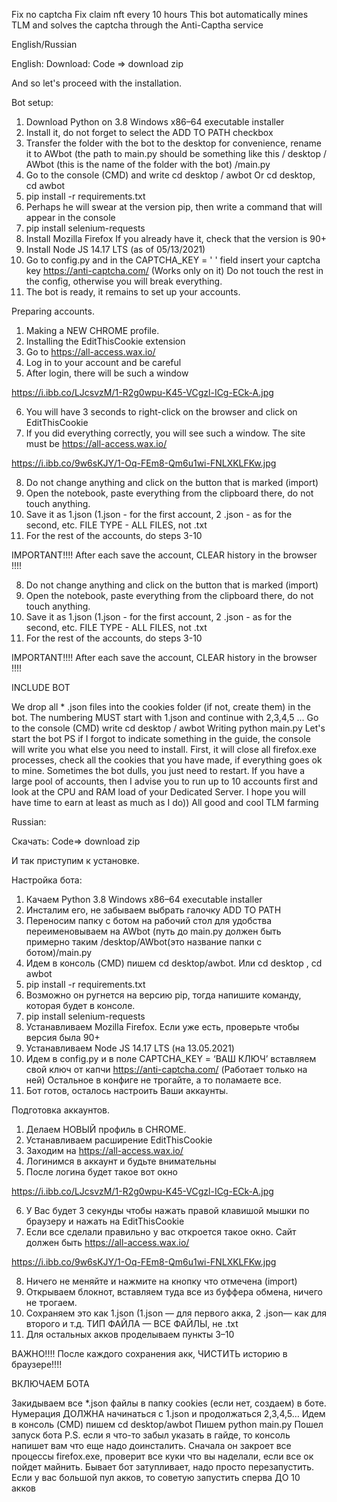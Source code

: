 Fix no captcha
Fix claim nft every 10 hours
This bot automatically mines TLM and solves the captcha through the Anti-Captha service

English/Russian

English:
Download: Code => download zip

And so let's proceed with the installation.

Bot setup:

1. Download Python on 3.8 Windows x86–64 executable installer
2. Install it, do not forget to select the ADD TO PATH checkbox
3. Transfer the folder with the bot to the desktop for convenience, rename it to AWbot (the path to main.py should be something like this / desktop / AWbot (this is the name of the folder with the bot) /main.py
4. Go to the console (CMD) and write cd desktop / awbot Or cd desktop, cd awbot
5. pip install -r requirements.txt
6. Perhaps he will swear at the version pip, then write a command that will appear in the console
7. pip install selenium-requests
8. Install Mozilla Firefox If you already have it, check that the version is 90+
9. Install Node JS 14.17 LTS (as of 05/13/2021)
10. Go to config.py and in the CAPTCHA_KEY = '        ' field insert your captcha key https://anti-captcha.com/ (Works only on it) Do not touch the rest in the config, otherwise you will break everything.
11. The bot is ready, it remains to set up your accounts.

Preparing accounts.

1. Making a NEW CHROME profile.
2. Installing the EditThisCookie extension
3. Go to https://all-access.wax.io/
4. Log in to your account and be careful
5. After login, there will be such a window

https://i.ibb.co/LJcsvzM/1-R2g0wpu-K45-VCgzl-ICg-ECk-A.jpg

6. You will have 3 seconds to right-click on the browser and click on EditThisCookie
7. If you did everything correctly, you will see such a window. The site must be https://all-access.wax.io/

https://i.ibb.co/9w6sKJY/1-Oq-FEm8-Qm6u1wi-FNLXKLFKw.jpg

8. Do not change anything and click on the button that is marked (import)
9. Open the notebook, paste everything from the clipboard there, do not touch anything.
10. Save it as 1.json (1.json - for the first account, 2 .json - as for the second, etc. FILE TYPE - ALL FILES, not .txt
11. For the rest of the accounts, do steps 3-10

IMPORTANT!!!! After each save the account, CLEAR history in the browser !!!!

8. Do not change anything and click on the button that is marked (import)
9. Open the notebook, paste everything from the clipboard there, do not touch anything.
10. Save it as 1.json (1.json - for the first account, 2 .json - as for the second, etc. FILE TYPE - ALL FILES, not .txt
11. For the rest of the accounts, do steps 3-10

IMPORTANT!!!! After each save the account, CLEAR history in the browser !!!!

INCLUDE BOT

We drop all * .json files into the cookies folder (if not, create them) in the bot. The numbering MUST start with 1.json and continue with 2,3,4,5 ...
Go to the console (CMD) write cd desktop / awbot
Writing python main.py
Let's start the bot
PS if I forgot to indicate something in the guide, the console will write you what else you need to install.
First, it will close all firefox.exe processes, check all the cookies that you have made, if everything goes ok to mine. Sometimes the bot dulls, you just need to restart. If you have a large pool of accounts, then I advise you to run up to 10 accounts first and look at the CPU and RAM load of your Dedicated Server.
I hope you will have time to earn at least as much as I do))
All good and cool TLM farming

Russian:

Скачать: Code=> download zip

И так приступим к установке.

Настройка бота:

1. Качаем Python 3.8 Windows x86–64 executable installer
2. Инсталим его, не забываем выбрать галочку ADD TO PATH
3. Переносим папку с ботом на рабочий стол для удобства переименовываем на AWbot (путь до main.py должен быть примерно таким /desktop/AWbot(это название папки с ботом)/main.py
4. Идем в консоль (CMD) пишем cd desktop/awbot. Или cd desktop , cd awbot
5. pip install -r requirements.txt
6. Возможно он ругнется на версию pip, тогда напишите команду, которая будет в консоле.
7. pip install selenium-requests
8. Устанавливаем Mozilla Firefox. Если уже есть, проверьте чтобы версия была 90+
9. Устанавливаем Node JS 14.17 LTS (на 13.05.2021)
10. Идем в config.py и в поле CAPTCHA_KEY = ‘ВАШ КЛЮЧ’ вставляем свой ключ от капчи https://anti-captcha.com/ (Работает только на ней) Остальное в конфиге не трогайте, а то поламаете все.
11. Бот готов, осталось настроить Ваши аккаунты.

Подготовка аккаунтов.

1. Делаем НОВЫЙ профиль в CHROME.
2. Устанавливаем расширение EditThisCookie
3. Заходим на https://all-access.wax.io/
4. Логинимся в аккаунт и будьте внимательны
5. После логина будет такое вот окно

https://i.ibb.co/LJcsvzM/1-R2g0wpu-K45-VCgzl-ICg-ECk-A.jpg

6. У Вас будет 3 секунды чтобы нажать правой клавишой мышки по браузеру и нажать на EditThisCookie
7. Если все сделали правильно у вас откроется такое окно. Сайт должен быть https://all-access.wax.io/

https://i.ibb.co/9w6sKJY/1-Oq-FEm8-Qm6u1wi-FNLXKLFKw.jpg

8. Ничего не меняйте и нажмите на кнопку что отмечена (import)
9. Открываем блокнот, вставляем туда все из буффера обмена, ничего не трогаем.
10. Сохраняем это как 1.json (1.json — для первого акка, 2 .json— как для второго и т.д. ТИП ФАЙЛА — ВСЕ ФАЙЛЫ, не .txt
11. Для остальных акков проделываем пункты 3–10

ВАЖНО!!!! После каждого сохранения акк, ЧИСТИТЬ историю в браузере!!!!

ВКЛЮЧАЕМ БОТА

Закидываем все *.json файлы в папку cookies (если нет, создаем) в боте. Нумерация ДОЛЖНА начинаться с 1.json и продолжаться 2,3,4,5…
Идем в консоль (CMD) пишем cd desktop/awbot
Пишем python main.py
Пошел запуск бота
P.S. если я что-то забыл указать в гайде, то консоль напишет вам что еще надо доинсталить.
Сначала он закроет все процессы firefox.exe, проверит все куки что вы наделали, если все ок пойдет майнить. Бывает бот затупливает, надо просто перезапустить. Если у вас большой пул акков, то советую запустить сперва ДО 10 акков
